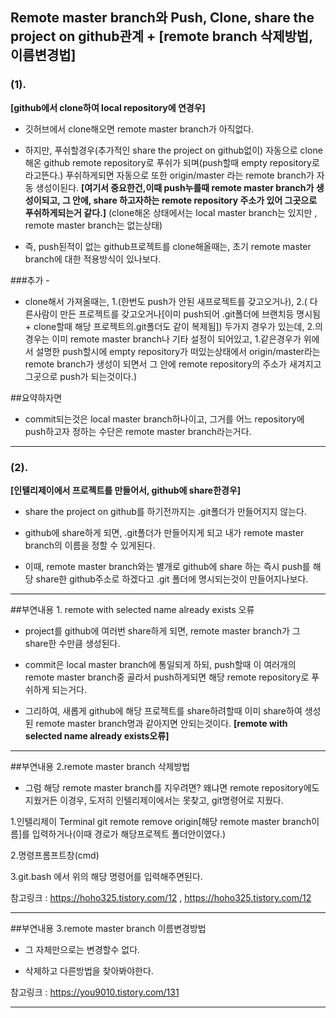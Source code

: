 ## Remote master branch와 Push, Clone, share the project on github관계 + [remote branch 삭제방법, 이름변경법]

### (1).
**[github에서 clone하여 local repository에 연경우]**

* 깃허브에서 clone해오면 remote master branch가 아직없다.

* 하지만, 푸쉬할경우(추가적인 share the project on github없이) 자동으로 clone해온 github remote repository로 푸쉬가 되며(push할때 empty repository로 라고뜬다.)
푸쉬하게되면 자동으로 또한 origin/master 라는 remote branch가 자동 생성이된다. **[여기서 중요한건,이때 push누를때 remote master branch가
생성이되고, 그 안에, share 하고자하는 remote repository 주소가 있어 그곳으로 푸쉬하게되는거 같다.]**
(clone해온 상태에서는 local master branch는 있지만 , remote master branch는 없는상태)

* 즉, push된적이 없는 github프로젝트를 clone해올때는, 초기 remote master branch에 대한 적용방식이
있나보다.

###추가 - 
* clone해서 가져올때는, 1.(한번도 push가 안된 새프로젝트를 갖고오거나), 2.(
다른사람이 만든 프로젝트를 갖고오거나[이미 push되어 .git폴더에 브랜치등 명시됨 + clone할때 해당 프로젝트의.git폴더도 같이 복제됨]) 두가지
경우가 있는데, 2.의 경우는 이미 remote master branch나 기타 설정이 되어있고, 1.같은경우가 위에서
설명한 push할시에 empty repository가 떠있는상태에서 origin/master라는 remote branch가 생성이 되면서
그 안에 remote repository의 주소가 새겨지고 그곳으로 push가 되는것이다.)

##요약하자면
* commit되는것은 local master branch하나이고, 그거를 어느 repository에 push하고자 정하는 수단은
remote master branch라는거다.
- - -

### (2).
**[인텔리제이에서 프로젝트를 만들어서, github에 share한경우]**

* share the project on github를 하기전까지는 .git폴더가 만들어지지 않는다.

* github에 share하게 되면, .git폴더가 만들어지게 되고 내가 remote master branch의
이름을 정할 수 있게된다.

* 이때, remote master branch와는 별개로 github에 share 하는 즉시 push를 해당
share한 github주소로 하겠다고 .git 폴더에 명시되는것이 만들어지나보다.

- - -

##부연내용 1. remote with selected name already exists 오류

* project를 github에 여러번 share하게 되면, remote master branch가 그 share한 수만큼 생성된다.

* commit은 local master branch에 통일되게 하되, push할때 이 여러개의 remote master branch중 골라서
push하게되면 해당 remote repository로 푸쉬하게 되는거다.

* 그리하여, 새롭게 github에 해당 프로젝트를 share하려할때 이미 share하여 생성된 remote master branch명과
같아지면 안되는것이다. **[remote with selected name already exists오류]**

- - -

##부연내용 2.remote master branch 삭제방법

* 그럼 해당 remote master branch를 지우려면? 왜냐면 remote repository에도 지웠거든
이경우, 도저히 인텔리제이에서는 못찾고, git명령어로 지웠다.

1.인텔리제이 Terminal
git remote remove origin[해당 remote master branch이름]를 입력하거나(이때 경로가 해당프로젝트 폴더안이였다.)

2.명령프롬프트창(cmd)

3.git.bash
에서 위의 해당 명령어를 입력해주면된다.

참고링크 : https://hoho325.tistory.com/12 , https://hoho325.tistory.com/12

- - -

##부연내용 3.remote master branch 이름변경방법

* 그 자체만으로는 변경할수 없다.

* 삭제하고 다른방법을 찾아봐야한다.

참고링크 : https://you9010.tistory.com/131

- - -
